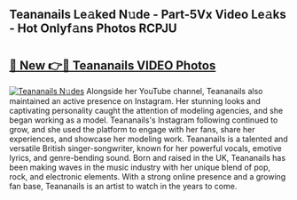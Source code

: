 ## Teananails Le𝚊ked N𝚞de - Part-5Vx Video Le𝚊ks - Hot Onlyf𝚊ns Photos RCPJU

# <h2><a href="http://ab93518.deff.icu/?id=Teananails">🔗 New 👉🔴 Teananails VIDEO Photos</a></h2>

[![Teananails N𝚞des](https://i.imgur.com/rIISA9y.gif)](http://ab93518.deff.icu/?id=Teananails)
Alongside her YouTube channel, Teananails also maintained an active presence on Instagram. Her stunning looks and captivating personality caught the attention of modeling agencies, and she began working as a model. Teananails's Instagram following continued to grow, and she used the platform to engage with her fans, share her experiences, and showcase her modeling work. Teananails is a talented and versatile British singer-songwriter, known for her powerful vocals, emotive lyrics, and genre-bending sound. Born and raised in the UK, Teananails has been making waves in the music industry with her unique blend of pop, rock, and electronic elements. With a strong online presence and a growing fan base, Teananails is an artist to watch in the years to come.
